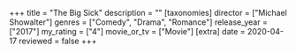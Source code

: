 +++
title = "The Big Sick"
description = ""
[taxonomies]
director = ["Michael Showalter"] 
genres = ["Comedy", "Drama", "Romance"]
release_year = ["2017"]
my_rating = ["4"]
movie_or_tv = ["Movie"]
[extra]
date = 2020-04-17
reviewed = false
+++


